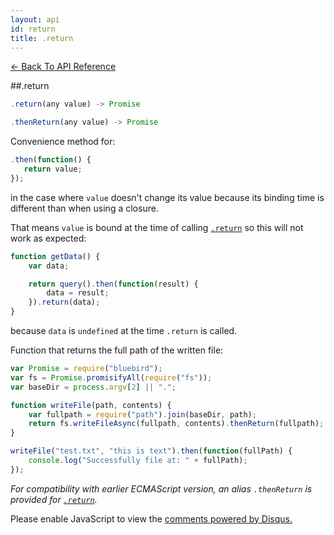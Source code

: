 ```yaml
---
layout: api
id: return
title: .return
---
```



[← Back To API Reference](/docs/api-reference.html)
<div class="api-code-section"><markdown>
##.return

```js
.return(any value) -> Promise
```
```js
.thenReturn(any value) -> Promise
```

Convenience method for:

```js
.then(function() {
   return value;
});
```

in the case where `value` doesn't change its value because its binding time is different than when using a closure.

That means `value` is bound at the time of calling [`.return`](.) so this will not work as expected:

```js
function getData() {
    var data;

    return query().then(function(result) {
        data = result;
    }).return(data);
}
```

because `data` is `undefined` at the time `.return` is called.

Function that returns the full path of the written file:

```js
var Promise = require("bluebird");
var fs = Promise.promisifyAll(require("fs"));
var baseDir = process.argv[2] || ".";

function writeFile(path, contents) {
    var fullpath = require("path").join(baseDir, path);
    return fs.writeFileAsync(fullpath, contents).thenReturn(fullpath);
}

writeFile("test.txt", "this is text").then(function(fullPath) {
    console.log("Successfully file at: " + fullPath);
});
```

*For compatibility with earlier ECMAScript version, an alias `.thenReturn` is provided for [`.return`](.).*
</markdown></div>

<div id="disqus_thread"></div>
<script type="text/javascript">
    var disqus_title = ".return";
    var disqus_shortname = "bluebirdjs";
    var disqus_identifier = "disqus-id-return";
    
    (function() {
        var dsq = document.createElement("script"); dsq.type = "text/javascript"; dsq.async = true;
        dsq.src = "//" + disqus_shortname + ".disqus.com/embed.js";
        (document.getElementsByTagName("head")[0] || document.getElementsByTagName("body")[0]).appendChild(dsq);
    })();
</script>
<noscript>Please enable JavaScript to view the <a href="https://disqus.com/?ref_noscript" rel="nofollow">comments powered by Disqus.</a></noscript>